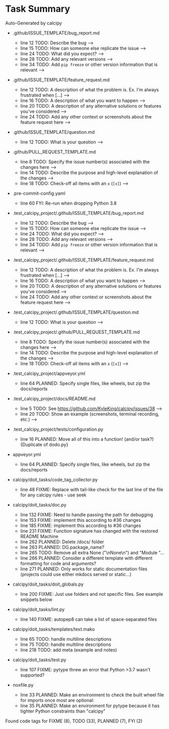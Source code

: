 # Task Summary

<!-- calcipy:skip_tags -->

Auto-Generated by calcipy

- .github/ISSUE_TEMPLATE/bug_report.md
    - line  12    TODO: Describe the bug -->
    - line  15    TODO: How can someone else replicate the issue -->
    - line  24    TODO: What did you expect? -->
    - line  28    TODO: Add any relevant versions -->
    - line  34    TODO: Add `pip freeze` or other version information that is relevant -->

- .github/ISSUE_TEMPLATE/feature_request.md
    - line  12    TODO: A description of what the problem is. Ex. I'm always frustrated when [...] -->
    - line  16    TODO: A description of what you want to happen -->
    - line  20    TODO: A description of any alternative solutions or features you've considered -->
    - line  24    TODO: Add any other context or screenshots about the feature request here -->

- .github/ISSUE_TEMPLATE/question.md
    - line  12    TODO: What is your question -->

- .github/PULL_REQUEST_TEMPLATE.md
    - line   8    TODO: Specify the issue number(s) associated with the changes here -->
    - line  14    TODO: Describe the purpose and high-level explanation of the changes -->
    - line  18    TODO: Check-off all items with an `x` (`[x]`) -->

- .pre-commit-config.yaml
    - line  60     FYI: Re-run when dropping Python 3.8

- .test_calcipy_project/.github/ISSUE_TEMPLATE/bug_report.md
    - line  12    TODO: Describe the bug -->
    - line  15    TODO: How can someone else replicate the issue -->
    - line  24    TODO: What did you expect? -->
    - line  28    TODO: Add any relevant versions -->
    - line  34    TODO: Add `pip freeze` or other version information that is relevant -->

- .test_calcipy_project/.github/ISSUE_TEMPLATE/feature_request.md
    - line  12    TODO: A description of what the problem is. Ex. I'm always frustrated when [...] -->
    - line  16    TODO: A description of what you want to happen -->
    - line  20    TODO: A description of any alternative solutions or features you've considered -->
    - line  24    TODO: Add any other context or screenshots about the feature request here -->

- .test_calcipy_project/.github/ISSUE_TEMPLATE/question.md
    - line  12    TODO: What is your question -->

- .test_calcipy_project/.github/PULL_REQUEST_TEMPLATE.md
    - line   8    TODO: Specify the issue number(s) associated with the changes here -->
    - line  14    TODO: Describe the purpose and high-level explanation of the changes -->
    - line  18    TODO: Check-off all items with an `x` (`[x]`) -->

- .test_calcipy_project/appveyor.yml
    - line  64 PLANNED: Specify single files, like wheels, but zip the docs/reports

- .test_calcipy_project/docs/README.md
    - line   5    TODO: See https://github.com/KyleKing/calcipy/issues/38 -->
    - line  20    TODO: Show an example (screenshots, terminal recording, etc.) -->

- .test_calcipy_project/tests/configuration.py
    - line  16 PLANNED: Move all of this into a function! (and/or task?) {Duplicate of dodo.py}

- appveyor.yml
    - line  64 PLANNED: Specify single files, like wheels, but zip the docs/reports

- calcipy/doit_tasks/code_tag_collector.py
    - line  48   FIXME: Replace with tail-like check for the last line of the file for any calcipy rules - use seek

- calcipy/doit_tasks/doc.py
    - line 132   FIXME: Need to handle passing the path for debugging
    - line 153   FIXME: implement this according to #36 changes
    - line 185   FIXME: implement this according to #36 changes
    - line 231   FIXME: Function signature has changed with the restored README Machine
    - line 262 PLANNED: Delete /docs/ folder
    - line 263 PLANNED: DG.package_name?
    - line 265    TODO: Remove all extra None ("\nNone\n") and "Module "...
    - line 266 PLANNED: Consider a different template with different formatting for code and arguments?
    - line 271 PLANNED: Only works for static documentation files (projects could use either mkdocs served or static...)

- calcipy/doit_tasks/doit_globals.py
    - line 200   FIXME: Just use folders and not specific files. See example snippets below

- calcipy/doit_tasks/lint.py
    - line 140   FIXME: autopep8 can take a list of space-separated files

- calcipy/doit_tasks/templates/text.mako
    - line  65    TODO: handle multiline descriptions
    - line  75    TODO: handle multiline descriptions
    - line 218    TODO: add meta (example and notes)

- calcipy/doit_tasks/test.py
    - line 107   FIXME: pytype threw an error that Python >3.7 wasn't supported?

- noxfile.py
    - line  33 PLANNED: Make an environment to check the built wheel file for imports once most are optional:
    - line  35 PLANNED: Make an environment for pytype because it has tighter Python constraints than "calcipy"


Found code tags for FIXME (8), TODO (33), PLANNED (7), FYI (2)
